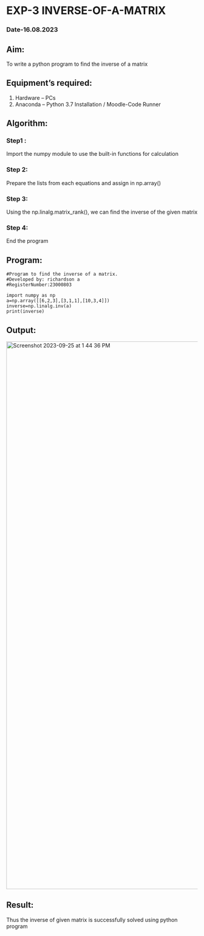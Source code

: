 # EXP-3 INVERSE-OF-A-MATRIX
### Date-16.08.2023
## Aim:
To write a python program to find the inverse of a matrix
## Equipment’s required:
1. 	Hardware – PCs
2. 	Anaconda – Python 3.7 Installation / Moodle-Code Runner
## Algorithm:
### Step1 : 
Import the numpy module to use the built-in functions for calculation

### Step 2: 
Prepare the lists from each equations and assign in np.array()

### Step 3: 
Using the np.linalg.matrix_rank(), we can find the inverse of the given matrix

### Step 4: 
End the program

## Program:
```
#Program to find the inverse of a matrix.
#Developed by: richardson a 
#RegisterNumber:23000803

import numpy as np
a=np.array([[6,2,3],[3,1,1],[10,3,4]])
inverse=np.linalg.inv(a)
print(inverse)

```
## Output:

<img width="1440" alt="Screenshot 2023-09-25 at 1 44 36 PM" src="https://github.com/Richard01072002/INVERSE-OF-A-MATRIX/assets/141472248/ade7cd69-255f-48a6-aa2d-c558653a6b90">


## Result:
Thus the inverse of given matrix is successfully solved using python program

